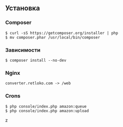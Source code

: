 ## Установка

### Composer

    $ curl -sS https://getcomposer.org/installer | php
    $ mv composer.phar /usr/local/bin/composer

### Зависимости

    $ composer install --no-dev
    
    
### Nginx

```converter.retloko.com -> /web```

### Crons

    $ php console/index.php amazon:queue
    $ php console/index.php amazon:upload
z